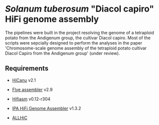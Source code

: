 *Solanum tuberosum* "Diacol capiro" HiFi genome assembly
=

The pipelines were built in the project resolving the genome of a tetraploid potato from the Andigenum group, the cultivar Diacol capiro. Most of the scripts were sepcially designed to perform the analyses in the paper 'Chromosome-scale genome assembly of the tetraploid potato cultivar Diacol Capiro from the Andigenum group' (under review).


Requirements
-

- [HiCanu](https://github.com/marbl/canu) v2.1

- [Flye assembler](https://github.com/fenderglass/Flye) v2.9

- [Hifiasm](https://github.com/chhylp123/hifiasm) v0.12-r304

- [IPA HiFi Genome Assembler](https://github.com/PacificBiosciences/pbipa) v1.3.2 

- [ALLHiC](https://github.com/tangerzhang/ALLHiC)







